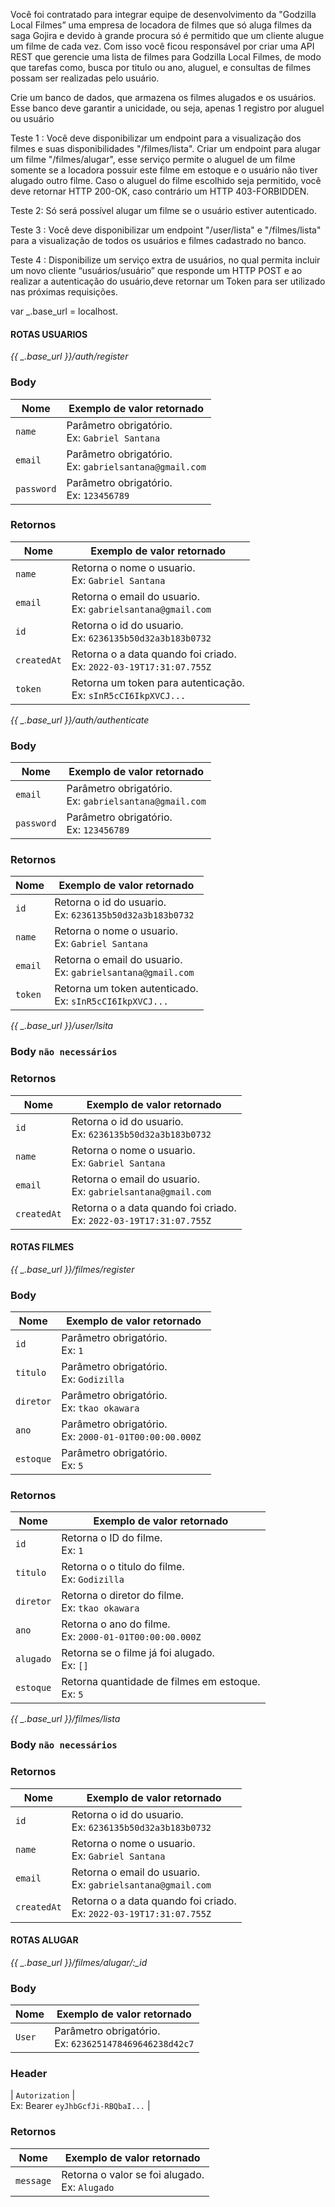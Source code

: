 Você foi contratado para integrar equipe de desenvolvimento da "Godzilla Local Filmes” uma empresa de locadora de filmes que só aluga filmes da saga Gojira e devido à grande procura só é permitido que um cliente alugue um filme de cada vez. Com isso você ficou responsável por criar uma API REST que gerencie uma lista de filmes para Godzilla Local Filmes, de modo que tarefas como, busca por titulo ou ano, aluguel, e consultas de filmes possam ser realizadas pelo usuário.

Crie um banco de dados, que armazena os filmes alugados e os usuários. Esse banco deve garantir a unicidade, ou seja, apenas 1 registro por aluguel ou usuário


Teste 1 :
Você deve disponibilizar um endpoint para a visualização dos filmes e suas disponibilidades "/filmes/lista". Criar um endpoint para alugar um filme "/filmes/alugar", esse serviço permite o aluguel de um filme somente se a locadora possuir este filme em estoque e o usuário não tiver alugado outro filme.
Caso o aluguel do filme escolhido seja permitido, você deve retornar HTTP 200-OK, caso contrário um HTTP 403-FORBIDDEN.

Teste 2: 
Só será possível alugar um filme se o usuário estiver autenticado.

Teste 3 :
Você deve disponibilizar um endpoint "/user/lista" e "/filmes/lista" para a visualização de todos os usuários e filmes cadastrado no banco.

Teste 4 :
Disponibilize um serviço extra de usuários, no qual permita incluir um novo cliente “usuários/usuário” que responde um HTTP POST e ao realizar a autenticação do usuário,deve retornar um Token para ser utilizado nas próximas requisições.



 var _.base_url = localhost.


>
#### ROTAS USUARIOS

*{{ _.base_url }}/auth/register*

### Body
| Nome         | Exemplo de valor retornado                                                             |
| ------------ | ------------------------------------------------------------------------------------   |
| `name`       | Parâmetro obrigatório.<br>Ex:   `Gabriel Santana`                                      |
| `email`      | Parâmetro obrigatório.<br>Ex:   `gabrielsantana@gmail.com`                             |
| `password`   | Parâmetro obrigatório.<br>Ex:   `123456789`                                            |

### Retornos
| Nome         | Exemplo de valor retornado                                                             |
| ------------ | ------------------------------------------------------------------------------------   |
| `name`        | Retorna o nome o usuario.<br>Ex:          `Gabriel Santana`                            |
| `email`      | Retorna o email do usuario.<br>Ex:        `gabrielsantana@gmail.com`                   |
| `id`         | Retorna o id do usuario.<br>Ex:           `6236135b50d32a3b183b0732`                   |
| `createdAt`  | Retorna o a data quando foi criado.<br>Ex: `2022-03-19T17:31:07.755Z`                  |
| `token`      | Retorna um token para autenticação.<br>Ex: `sInR5cCI6IkpXVCJ...`                       |



*{{ _.base_url }}/auth/authenticate*

### Body
| Nome         | Exemplo de valor retornado                                                             |
| ------------ | ------------------------------------------------------------------------------------   |
| `email`      | Parâmetro obrigatório.<br>Ex:   `gabrielsantana@gmail.com`                             |
| `password`   | Parâmetro obrigatório.<br>Ex:   `123456789`                                            |

### Retornos
| Nome         | Exemplo de valor retornado                                                             |
| ------------ | ------------------------------------------------------------------------------------   |
| `id`         | Retorna o id do usuario.<br>Ex:           `6236135b50d32a3b183b0732`                   |
| `name`       | Retorna o nome o usuario.<br>Ex:          `Gabriel Santana`                            |
| `email`      | Retorna o email do usuario.<br>Ex:        `gabrielsantana@gmail.com`                   |
| `token`      | Retorna um token autenticado.<br>Ex:      `sInR5cCI6IkpXVCJ...`                        |



*{{ _.base_url }}/user/lsita*

### Body `não necessários`

### Retornos
| Nome         | Exemplo de valor retornado                                                             |
| ------------ | ------------------------------------------------------------------------------------   |
| `id`         | Retorna o id do usuario.<br>Ex:           `6236135b50d32a3b183b0732`                   |
| `name`       | Retorna o nome o usuario.<br>Ex:          `Gabriel Santana`                            |
| `email`      | Retorna o email do usuario.<br>Ex:        `gabrielsantana@gmail.com`                   |
| `createdAt`  | Retorna o a data quando foi criado.<br>Ex: `2022-03-19T17:31:07.755Z`                  |

>





>
#### ROTAS FILMES

*{{ _.base_url }}/filmes/register*

### Body
| Nome         | Exemplo de valor retornado                                                             |
| ------------ | ------------------------------------------------------------------------------------   |
| `id`         | Parâmetro obrigatório.<br>Ex:   `1`                                                    |
| `titulo`     | Parâmetro obrigatório.<br>Ex:   `Godizilla`                                            |
| `diretor`    | Parâmetro obrigatório.<br>Ex:   `tkao okawara `                                        |
| `ano`        | Parâmetro obrigatório.<br>Ex:   `2000-01-01T00:00:00.000Z `                            |
| `estoque`    | Parâmetro obrigatório.<br>Ex:   `5`                                                    |


### Retornos
| Nome         | Exemplo de valor retornado                                                             |
| ------------ | ------------------------------------------------------------------------------------   |
| `id`         | Retorna o ID do filme.<br>Ex:      `1`                                                 |
| `titulo`     | Retorna o o titulo do filme.<br>Ex:   `Godizilla`                                      |
| `diretor`    | Retorna o diretor do filme.<br>Ex:   `tkao okawara `                                   |
| `ano`        | Retorna o ano do filme.<br>Ex:   `2000-01-01T00:00:00.000Z `                           |
| `alugado`    | Retorna se o filme já foi alugado.<br>Ex:   `[]`                                       |
| `estoque`    | Retorna quantidade de filmes em estoque.<br>Ex:   `5`                                  |



*{{ _.base_url }}/filmes/lista*

### Body `não necessários`

### Retornos
| Nome         | Exemplo de valor retornado                                                             |
| ------------ | ------------------------------------------------------------------------------------   |
| `id`         | Retorna o id do usuario.<br>Ex:           `6236135b50d32a3b183b0732`                   |
| `name`       | Retorna o nome o usuario.<br>Ex:          `Gabriel Santana`                            |
| `email`      | Retorna o email do usuario.<br>Ex:        `gabrielsantana@gmail.com`                   |
| `createdAt`  | Retorna o a data quando foi criado.<br>Ex: `2022-03-19T17:31:07.755Z`                  |

>





>
#### ROTAS ALUGAR

*{{ _.base_url }}/filmes/alugar/:_id*

### Body
| Nome         | Exemplo de valor retornado                                                             |
| ------------ | ------------------------------------------------------------------------------------   |
| `User`       | Parâmetro obrigatório.<br>Ex:   `6236251478469646238d42c7`                             |

### Header
| `Autorization` | <br>Ex: Bearer `eyJhbGcfJi-RBQbaI...`                                                  |

### Retornos
| Nome         | Exemplo de valor retornado                                                             |
| ------------ | ------------------------------------------------------------------------------------   |
| `message`    | Retorna o valor se foi alugado.<br>Ex:      `Alugado`                                  |
>

